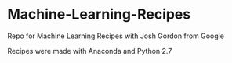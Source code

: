 # Machine-Learning-Recipes
Repo for Machine Learning Recipes with Josh Gordon from Google

Recipes were made with Anaconda and Python 2.7
